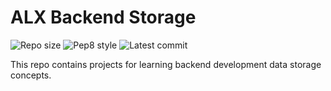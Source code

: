 # ALX Backend Storage

![Repo size](https://img.shields.io/github/repo-size/Rexbase/alx-backend-storage)
![Pep8 style](https://img.shields.io/badge/PEP8-style%20guide-purple?style=round-square)
![Latest commit](https://img.shields.io/github/last-commit/Rexbase/alx-backend-storage/main?style=round-square)

This repo contains projects for learning backend development data storage concepts.
